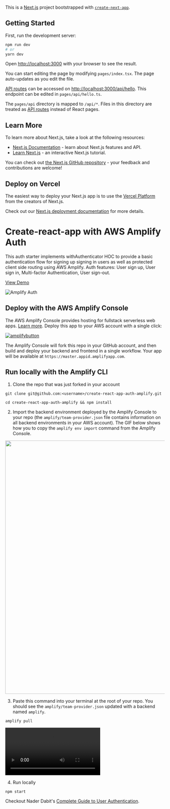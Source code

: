 This is a [Next.js](https://nextjs.org/) project bootstrapped with [`create-next-app`](https://github.com/vercel/next.js/tree/canary/packages/create-next-app).

## Getting Started

First, run the development server:

```bash
npm run dev
# or
yarn dev
```

Open [http://localhost:3000](http://localhost:3000) with your browser to see the result.

You can start editing the page by modifying `pages/index.tsx`. The page auto-updates as you edit the file.

[API routes](https://nextjs.org/docs/api-routes/introduction) can be accessed on [http://localhost:3000/api/hello](http://localhost:3000/api/hello). This endpoint can be edited in `pages/api/hello.ts`.

The `pages/api` directory is mapped to `/api/*`. Files in this directory are treated as [API routes](https://nextjs.org/docs/api-routes/introduction) instead of React pages.

## Learn More

To learn more about Next.js, take a look at the following resources:

- [Next.js Documentation](https://nextjs.org/docs) - learn about Next.js features and API.
- [Learn Next.js](https://nextjs.org/learn) - an interactive Next.js tutorial.

You can check out [the Next.js GitHub repository](https://github.com/vercel/next.js/) - your feedback and contributions are welcome!

## Deploy on Vercel

The easiest way to deploy your Next.js app is to use the [Vercel Platform](https://vercel.com/new?utm_medium=default-template&filter=next.js&utm_source=create-next-app&utm_campaign=create-next-app-readme) from the creators of Next.js.

Check out our [Next.js deployment documentation](https://nextjs.org/docs/deployment) for more details.

# Create-react-app with AWS Amplify Auth 

This auth starter implements withAuthenticator HOC to provide a basic authentication flow for signing up signing in users as well as protected client side routing using AWS Amplify. Auth features: User sign up, User sign in, Multi-factor Authentication, User sign-out.

[View Demo](https://master.d2ka7y7551sk8n.amplifyapp.com/)

![Amplify Auth](src/images/auth.gif)

## Deploy with the AWS Amplify Console

The AWS Amplify Console provides hosting for fullstack serverless web apps. [Learn more](https://console.amplify.aws). Deploy this app to your AWS account with a single click:

[![amplifybutton](https://oneclick.amplifyapp.com/button.svg)](https://console.aws.amazon.com/amplify/home#/deploy?repo=https://github.com/aws-samples/create-react-app-auth-amplify)

The Amplify Console will fork this repo in your GitHub account, and then build and deploy your backend and frontend in a single workflow. Your app will be available at `https://master.appid.amplifyapp.com`.

## Run locally with the Amplify CLI

1. Clone the repo that was just forked in your account

  ```
  git clone git@github.com:<username>/create-react-app-auth-amplify.git

  cd create-react-app-auth-amplify && npm install
  ```

2. Import the backend environment deployed by the Amplify Console to your repo (the `amplify/team-provider.json` file contains information on all backend environments in your AWS account). The GIF below shows how you to copy the `amplify env import` command from the Amplify Console. 

<img src="https://github.com/aws-samples/create-react-app-auth-amplify/blob/master/src/images/import-backend.gif" width="800"/>

3. Paste this command into your terminal at the root of your repo. You should see the `amplify/team-provider.json` updated with a backend named `amplify`.

  ```
  amplify pull
  ```

![img](src/images/amplify-pull.mov)

4. Run locally

  ```
  npm start
  ```

Checkout Nader Dabit's [Complete Guide to User Authentication](https://dev.to/dabit3/the-complete-guide-to-user-authentication-with-the-amplify-framework-2inh).

